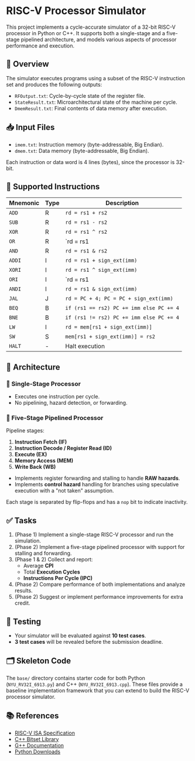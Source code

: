 # RISC-V Processor Simulator

This project implements a cycle-accurate simulator of a 32-bit RISC-V processor in Python or C++. It supports both a single-stage and a five-stage pipelined architecture, and models various aspects of processor performance and execution.

## 📂 Overview

The simulator executes programs using a subset of the RISC-V instruction set and produces the following outputs:

- `RFOutput.txt`: Cycle-by-cycle state of the register file.
- `StateResult.txt`: Microarchitectural state of the machine per cycle.
- `DmemResult.txt`: Final contents of data memory after execution.

## 📥 Input Files

- `imem.txt`: Instruction memory (byte-addressable, Big Endian).
- `dmem.txt`: Data memory (byte-addressable, Big Endian).

Each instruction or data word is 4 lines (bytes), since the processor is 32-bit.

## 🧠 Supported Instructions

| Mnemonic | Type | Description |
|----------|------|-------------|
| `ADD`    | R    | `rd = rs1 + rs2` |
| `SUB`    | R    | `rd = rs1 - rs2` |
| `XOR`    | R    | `rd = rs1 ^ rs2` |
| `OR`     | R    | `rd = rs1 | rs2` |
| `AND`    | R    | `rd = rs1 & rs2` |
| `ADDI`   | I    | `rd = rs1 + sign_ext(imm)` |
| `XORI`   | I    | `rd = rs1 ^ sign_ext(imm)` |
| `ORI`    | I    | `rd = rs1 | sign_ext(imm)` |
| `ANDI`   | I    | `rd = rs1 & sign_ext(imm)` |
| `JAL`    | J    | `rd = PC + 4; PC = PC + sign_ext(imm)` |
| `BEQ`    | B    | `if (rs1 == rs2) PC += imm else PC += 4` |
| `BNE`    | B    | `if (rs1 != rs2) PC += imm else PC += 4` |
| `LW`     | I    | `rd = mem[rs1 + sign_ext(imm)]` |
| `SW`     | S    | `mem[rs1 + sign_ext(imm)] = rs2` |
| `HALT`   | -    | Halt execution |

## 🧱 Architecture

### 🔹 Single-Stage Processor
- Executes one instruction per cycle.
- No pipelining, hazard detection, or forwarding.

### 🔸 Five-Stage Pipelined Processor

Pipeline stages:
1. **Instruction Fetch (IF)**
2. **Instruction Decode / Register Read (ID)**
3. **Execute (EX)**
4. **Memory Access (MEM)**
5. **Write Back (WB)**

- Implements register forwarding and stalling to handle **RAW hazards**.
- Implements **control hazard** handling for branches using speculative execution with a "not taken" assumption.

Each stage is separated by flip-flops and has a `nop` bit to indicate inactivity.

## ✅ Tasks

1. (Phase 1) Implement a single-stage RISC-V processor and run the simulation.  
2. (Phase 2) Implement a five-stage pipelined processor with support for stalling and forwarding.  
3. (Phase 1 & 2) Collect and report:
   - Average **CPI**
   - Total **Execution Cycles**
   - **Instructions Per Cycle (IPC)**
4. (Phase 2) Compare performance of both implementations and analyze results.  
5. (Phase 2) Suggest or implement performance improvements for extra credit.

## 🧪 Testing

- Your simulator will be evaluated against **10 test cases**.
- **3 test cases** will be revealed before the submission deadline.

## 🗂️ Skeleton Code

The `base/` directory contains starter code for both Python (`NYU_RV32I_6913.py`) and C++ (`NYU_RV32I_6913.cpp`). These files provide a baseline implementation framework that you can extend to build the RISC-V processor simulator.

## 📚 References

- [RISC-V ISA Specification](https://riscv.org/wp-content/uploads/2019/12/riscv-spec-20191213.pdf)
- [C++ Bitset Library](https://en.cppreference.com/w/cpp/utility/bitset)
- [G++ Documentation](https://gcc.gnu.org/onlinedocs/gcc-3.3.6/gcc/G_002b_002b-and-GCC.html)
- [Python Downloads](https://www.python.org/downloads/)
